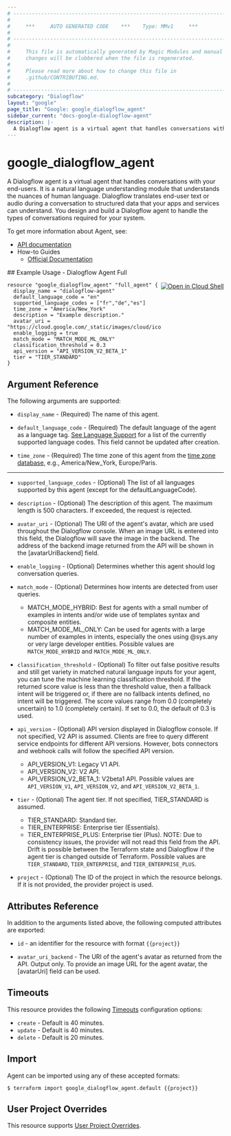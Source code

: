 ```yaml
---
# ----------------------------------------------------------------------------
#
#     ***     AUTO GENERATED CODE    ***    Type: MMv1     ***
#
# ----------------------------------------------------------------------------
#
#     This file is automatically generated by Magic Modules and manual
#     changes will be clobbered when the file is regenerated.
#
#     Please read more about how to change this file in
#     .github/CONTRIBUTING.md.
#
# ----------------------------------------------------------------------------
subcategory: "Dialogflow"
layout: "google"
page_title: "Google: google_dialogflow_agent"
sidebar_current: "docs-google-dialogflow-agent"
description: |-
  A Dialogflow agent is a virtual agent that handles conversations with your end-users.
---
```


# google\_dialogflow\_agent

A Dialogflow agent is a virtual agent that handles conversations with your end-users. It is a natural language
understanding module that understands the nuances of human language. Dialogflow translates end-user text or audio
during a conversation to structured data that your apps and services can understand. You design and build a Dialogflow
agent to handle the types of conversations required for your system.


To get more information about Agent, see:

* [API documentation](https://cloud.google.com/dialogflow/docs/reference/rest/v2/projects/agent)
* How-to Guides
    * [Official Documentation](https://cloud.google.com/dialogflow/docs/)

<div class = "oics-button" style="float: right; margin: 0 0 -15px">
  <a href="https://console.cloud.google.com/cloudshell/open?cloudshell_git_repo=https%3A%2F%2Fgithub.com%2Fterraform-google-modules%2Fdocs-examples.git&cloudshell_working_dir=dialogflow_agent_full&cloudshell_image=gcr.io%2Fgraphite-cloud-shell-images%2Fterraform%3Alatest&open_in_editor=main.tf&cloudshell_print=.%2Fmotd&cloudshell_tutorial=.%2Ftutorial.md" target="_blank">
    <img alt="Open in Cloud Shell" src="//gstatic.com/cloudssh/images/open-btn.svg" style="max-height: 44px; margin: 32px auto; max-width: 100%;">
  </a>
</div>
## Example Usage - Dialogflow Agent Full


```hcl
resource "google_dialogflow_agent" "full_agent" {
  display_name = "dialogflow-agent"
  default_language_code = "en"
  supported_language_codes = ["fr","de","es"]
  time_zone = "America/New_York"
  description = "Example description."
  avatar_uri = "https://cloud.google.com/_static/images/cloud/icons/favicons/onecloud/super_cloud.png"
  enable_logging = true
  match_mode = "MATCH_MODE_ML_ONLY"
  classification_threshold = 0.3
  api_version = "API_VERSION_V2_BETA_1"
  tier = "TIER_STANDARD"
}
```

## Argument Reference

The following arguments are supported:


* `display_name` -
  (Required)
  The name of this agent.

* `default_language_code` -
  (Required)
  The default language of the agent as a language tag. [See Language Support](https://cloud.google.com/dialogflow/docs/reference/language) 
  for a list of the currently supported language codes. This field cannot be updated after creation.

* `time_zone` -
  (Required)
  The time zone of this agent from the [time zone database](https://www.iana.org/time-zones), e.g., America/New_York,
  Europe/Paris.


- - -


* `supported_language_codes` -
  (Optional)
  The list of all languages supported by this agent (except for the defaultLanguageCode).

* `description` -
  (Optional)
  The description of this agent. The maximum length is 500 characters. If exceeded, the request is rejected.

* `avatar_uri` -
  (Optional)
  The URI of the agent's avatar, which are used throughout the Dialogflow console. When an image URL is entered
  into this field, the Dialogflow will save the image in the backend. The address of the backend image returned
  from the API will be shown in the [avatarUriBackend] field.

* `enable_logging` -
  (Optional)
  Determines whether this agent should log conversation queries.

* `match_mode` -
  (Optional)
  Determines how intents are detected from user queries.
  * MATCH_MODE_HYBRID: Best for agents with a small number of examples in intents and/or wide use of templates
  syntax and composite entities.
  * MATCH_MODE_ML_ONLY: Can be used for agents with a large number of examples in intents, especially the ones
  using @sys.any or very large developer entities.
  Possible values are `MATCH_MODE_HYBRID` and `MATCH_MODE_ML_ONLY`.

* `classification_threshold` -
  (Optional)
  To filter out false positive results and still get variety in matched natural language inputs for your agent,
  you can tune the machine learning classification threshold. If the returned score value is less than the threshold
  value, then a fallback intent will be triggered or, if there are no fallback intents defined, no intent will be 
  triggered. The score values range from 0.0 (completely uncertain) to 1.0 (completely certain). If set to 0.0, the 
  default of 0.3 is used.

* `api_version` -
  (Optional)
  API version displayed in Dialogflow console. If not specified, V2 API is assumed. Clients are free to query
  different service endpoints for different API versions. However, bots connectors and webhook calls will follow 
  the specified API version.
  * API_VERSION_V1: Legacy V1 API.
  * API_VERSION_V2: V2 API.
  * API_VERSION_V2_BETA_1: V2beta1 API.
  Possible values are `API_VERSION_V1`, `API_VERSION_V2`, and `API_VERSION_V2_BETA_1`.

* `tier` -
  (Optional)
  The agent tier. If not specified, TIER_STANDARD is assumed.
  * TIER_STANDARD: Standard tier.
  * TIER_ENTERPRISE: Enterprise tier (Essentials).
  * TIER_ENTERPRISE_PLUS: Enterprise tier (Plus).
  NOTE: Due to consistency issues, the provider will not read this field from the API. Drift is possible between 
  the Terraform state and Dialogflow if the agent tier is changed outside of Terraform.
  Possible values are `TIER_STANDARD`, `TIER_ENTERPRISE`, and `TIER_ENTERPRISE_PLUS`.

* `project` - (Optional) The ID of the project in which the resource belongs.
    If it is not provided, the provider project is used.


## Attributes Reference

In addition to the arguments listed above, the following computed attributes are exported:

* `id` - an identifier for the resource with format `{{project}}`

* `avatar_uri_backend` -
  The URI of the agent's avatar as returned from the API. Output only. To provide an image URL for the agent avatar,
  the [avatarUri] field can be used.


## Timeouts

This resource provides the following
[Timeouts](/docs/configuration/resources.html#timeouts) configuration options:

- `create` - Default is 40 minutes.
- `update` - Default is 40 minutes.
- `delete` - Default is 20 minutes.

## Import


Agent can be imported using any of these accepted formats:

```
$ terraform import google_dialogflow_agent.default {{project}}
```

## User Project Overrides

This resource supports [User Project Overrides](https://www.terraform.io/docs/providers/google/guides/provider_reference.html#user_project_override).
